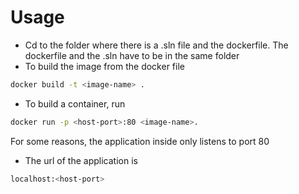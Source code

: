 # Usage

* Cd to the folder where there is a .sln file and the dockerfile. The dockerfile and the .sln have to be in the same folder
* To build the image from the docker file

```bash
docker build -t <image-name> .
```

* To build a container, run

```bash
docker run -p <host-port>:80 <image-name>. 
```

For some reasons, the application inside only listens to port 80

* The url of the application is

```bash
localhost:<host-port>
```
